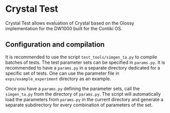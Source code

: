 # Crystal Test

Crystal Test allows evaluation of Crystal based on the Glossy implementation for the DW1000
built for the Contiki OS.


## Configuration and compilation

It is recommended to use the script `test_tools/simgen_ta.py` to compile batches of tests.
The test parameter sets can be specified in `params.py`. It is recommended to have a `params.py`
in a separate directory dedicated for a specific set of tests. One can use the parameter
file in `exps/example_experiment` directory as an example.

Once you have a `params.py` defining the parameter sets, call the `simgen_ta.py` from the directory
of `params.py`. The script will automatically load the parameters from `params.py` in the current directory
and generate a separate subdirectory for every combination of parameters of the set.
